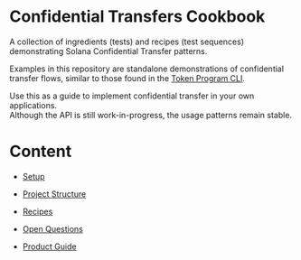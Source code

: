 
# Confidential Transfers Cookbook

A collection of ingredients (tests) and recipes (test sequences) demonstrating Solana Confidential Transfer patterns.  

Examples in this repository are standalone demonstrations of confidential transfer flows, similar to those found in the [Token Program CLI](https://github.com/solana-labs/solana-program-library/tree/master/token/cli).

Use this as a guide to implement confidential transfer in your own applications.  
Although the API is still work-in-progress, the usage patterns remain stable.

# Content
- [Setup](docs/setup.md)

- [Project Structure](docs/project_structure.md)

- [Recipes](docs/recipes.md)

- [Open Questions](docs/open_questions.md)

- [Product Guide](docs/product_guide.md)
